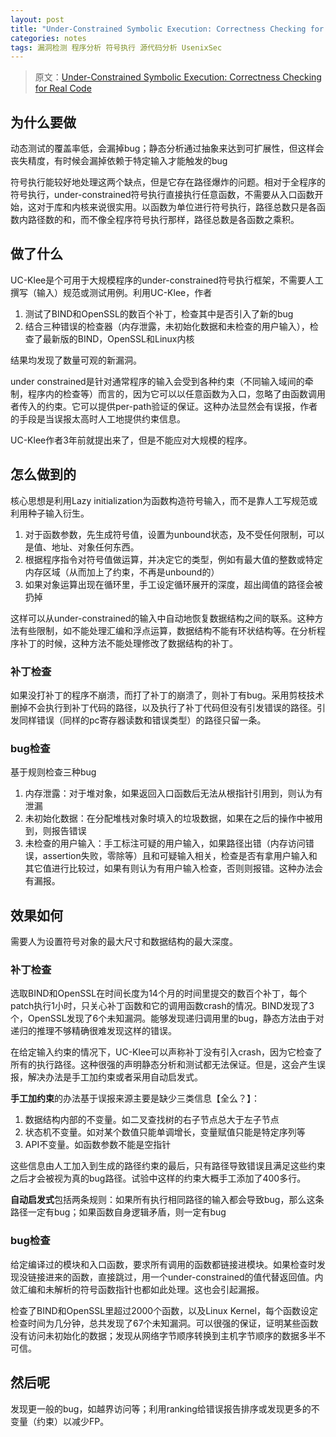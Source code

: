 ```yaml
---
layout: post
title: "Under-Constrained Symbolic Execution: Correctness Checking for Real Code (2015)"
categories: notes
tags: 漏洞检测 程序分析 符号执行 源代码分析 UsenixSec 
---
```


> 原文：[Under-Constrained Symbolic Execution: Correctness Checking for Real Code][src] 

[src]: http://dl.acm.org/citation.cfm?id=2831147

## 为什么要做
动态测试的覆盖率低，会漏掉bug；静态分析通过抽象来达到可扩展性，但这样会丧失精度，有时候会漏掉依赖于特定输入才能触发的bug

符号执行能较好地处理这两个缺点，但是它存在路径爆炸的问题。相对于全程序的符号执行，under-constrained符号执行直接执行任意函数，不需要从入口函数开始，这对于库和内核来说很实用。以函数为单位进行符号执行，路径总数只是各函数内路径数的和，而不像全程序符号执行那样，路径总数是各函数之乘积。
 
## 做了什么
UC-Klee是个可用于大规模程序的under-constrained符号执行框架，不需要人工撰写（输入）规范或测试用例。利用UC-Klee，作者

1. 测试了BIND和OpenSSL的数百个补丁，检查其中是否引入了新的bug
2. 结合三种错误的检查器（内存泄露，未初始化数据和未检查的用户输入），检查了最新版的BIND，OpenSSL和Linux内核

结果均发现了数量可观的新漏洞。

under constrained是针对通常程序的输入会受到各种约束（不同输入域间的牵制，程序内的检查等）而言的，因为它可以以任意函数为入口，忽略了由函数调用者传入的约束。它可以提供per-path验证的保证。这种办法显然会有误报，作者的手段是当误报太高时人工地提供约束信息。

UC-Klee作者3年前就提出来了，但是不能应对大规模的程序。

## 怎么做到的
核心思想是利用Lazy initialization为函数构造符号输入，而不是靠人工写规范或利用种子输入衍生。

1. 对于函数参数，先生成符号值，设置为unbound状态，及不受任何限制，可以是值、地址、对象任何东西。
2. 根据程序指令对符号值做运算，并决定它的类型，例如有最大值的整数或特定内存区域（从而加上了约束，不再是unbound的） 
3. 如果对象运算出现在循环里，手工设定循环展开的深度，超出阈值的路径会被扔掉

这样可以从under-constrained的输入中自动地恢复数据结构之间的联系。这种方法有些限制，如不能处理汇编和浮点运算，数据结构不能有环状结构等。在分析程序补丁的时候，这种方法不能处理修改了数据结构的补丁。

### 补丁检查
如果没打补丁的程序不崩溃，而打了补丁的崩溃了，则补丁有bug。采用剪枝技术删掉不会执行到补丁代码的路径，以及执行了补丁代码但没有引发错误的路径。引发同样错误（同样的pc寄存器读数和错误类型）的路径只留一条。

### bug检查
基于规则检查三种bug

1. 内存泄露：对于堆对象，如果返回入口函数后无法从根指针引用到，则认为有泄漏
2. 未初始化数据：在分配堆栈对象时填入的垃圾数据，如果在之后的操作中被用到，则报告错误
3. 未检查的用户输入：手工标注可疑的用户输入，如果路径出错（内存访问错误，assertion失败，零除等）且和可疑输入相关，检查是否有拿用户输入和其它值进行比较过，如果有则认为有用户输入检查，否则则报错。这种办法会有漏报。

## 效果如何
需要人为设置符号对象的最大尺寸和数据结构的最大深度。

### 补丁检查
选取BIND和OpenSSL在时间长度为14个月的时间里提交的数百个补丁，每个patch执行1小时，只关心补丁函数和它的调用函数crash的情况。BIND发现了3个，OpenSSL发现了6个未知漏洞。能够发现递归调用里的bug，静态方法由于对递归的推理不够精确很难发现这样的错误。

在给定输入约束的情况下，UC-Klee可以声称补丁没有引入crash，因为它检查了所有的执行路径。这种很强的声明静态分析和测试都无法保证。但是，这会产生误报，解决办法是手工加约束或者采用自动启发式。

**手工加约束**的办法基于误报来源主要是缺少三类信息【全么？】：

1. 数据结构内部的不变量。如二叉查找树的右子节点总大于左子节点
2. 状态机不变量。如对某个数值只能单调增长，变量赋值只能是特定序列等
3. API不变量。如函数参数不能是空指针

这些信息由人工加入到生成的路径约束的最后，只有路径导致错误且满足这些约束之后才会被视为真的bug路径。试验中这样的约束大概手工添加了400多行。

**自动启发式**包括两条规则：如果所有执行相同路径的输入都会导致bug，那么这条路径一定有bug；如果函数自身逻辑矛盾，则一定有bug

### bug检查
给定编译过的模块和入口函数，要求所有调用的函数都链接进模块。如果检查时发现没链接进来的函数，直接跳过，用一个under-constrained的值代替返回值。内敛汇编和未解析的符号函数指针也都如此处理。这也会引起漏报。

检查了BIND和OpenSSL里超过2000个函数，以及Linux Kernel，每个函数设定检查时间为几分钟，总共发现了67个未知漏洞。可以很强的保证，证明某些函数没有访问未初始化的数据；发现从网络字节顺序转换到主机字节顺序的数据多半不可信。

## 然后呢
发现更一般的bug，如越界访问等；利用ranking给错误报告排序或发现更多的不变量（约束）以减少FP。
